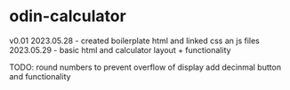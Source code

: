 # odin-calculator
v0.01
2023.05.28 - created boilerplate html and linked css an js files
2023.05.29 - basic html and calculator layout + functionality

TODO:  round numbers to prevent overflow of display
add decinmal button and functionality